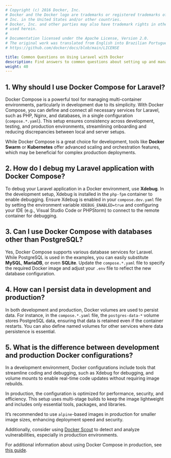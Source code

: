 ```yaml
---
# Copyright (c) 2016 Docker, Inc.
# Docker and the Docker logo are trademarks or registered trademarks of Docker,
# Inc. in the United States and/or other countries.
# Docker, Inc. and other parties may also have trademark rights in other terms
# used herein.
#
# Documentation licensed under the Apache License, Version 2.0.
# The original work was translated from English into Brazilian Portuguese.
# https://github.com/docker/docs/blob/main/LICENSE

title: Common Questions on Using Laravel with Docker
description: Find answers to common questions about setting up and managing Laravel environments with Docker Compose, including troubleshooting and best practices.
weight: 40
---
```

<!-- vale Docker.HeadingLength = NO -->

## 1. Why should I use Docker Compose for Laravel?

Docker Compose is a powerful tool for managing multi-container environments, particularly in development due to its simplicity. With Docker Compose, you can define and connect all necessary services for Laravel, such as PHP, Nginx, and databases, in a single configuration (`compose.*.yaml`). This setup ensures consistency across development, testing, and production environments, streamlining onboarding and reducing discrepancies between local and server setups.

While Docker Compose is a great choice for development, tools like **Docker Swarm** or **Kubernetes** offer advanced scaling and orchestration features, which may be beneficial for complex production deployments.

## 2. How do I debug my Laravel application with Docker Compose?

To debug your Laravel application in a Docker environment, use **Xdebug**. In the development setup, Xdebug is installed in the `php-fpm` container to enable debugging. Ensure Xdebug is enabled in your `compose.dev.yaml` file by setting the environment variable `XDEBUG_ENABLED=true` and configuring your IDE (e.g., Visual Studio Code or PHPStorm) to connect to the remote container for debugging.

## 3. Can I use Docker Compose with databases other than PostgreSQL?

Yes, Docker Compose supports various database services for Laravel. While PostgreSQL is used in the examples, you can easily substitute **MySQL**, **MariaDB**, or even **SQLite**. Update the `compose.*.yaml` file to specify the required Docker image and adjust your `.env` file to reflect the new database configuration.

## 4. How can I persist data in development and production?

In both development and production, Docker volumes are used to persist data. For instance, in the `compose.*.yaml` file, the `postgres-data-*` volume stores PostgreSQL data, ensuring that data is retained even if the container restarts. You can also define named volumes for other services where data persistence is essential.

## 5. What is the difference between development and production Docker configurations?

In a development environment, Docker configurations include tools that streamline coding and debugging, such as Xdebug for debugging, and volume mounts to enable real-time code updates without requiring image rebuilds.

In production, the configuration is optimized for performance, security, and efficiency. This setup uses multi-stage builds to keep the image lightweight and includes only essential tools, packages, and libraries.

It’s recommended to use `alpine`-based images in production for smaller image sizes, enhancing deployment speed and security.

Additionally, consider using [Docker Scout](/manuals/scout/_index.md) to detect and analyze vulnerabilities, especially in production environments.

For additional information about using Docker Compose in production, see [this guide](/compose/how-tos/production/).
